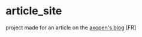 # article_site
project made for an article on the [axopen's blog](https://www.axopen.com/blog/2022/11/rust-tuto-serveur-web-diesel-rocket/) [FR]
